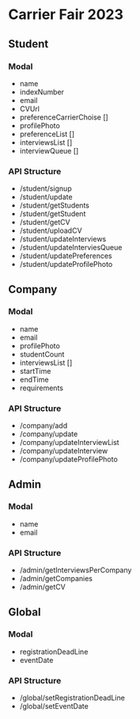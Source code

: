 # Carrier Fair 2023

## Student

### Modal

-   name
-   indexNumber
-   email
-   CVUrl
-   preferenceCarrierChoise []
-   profilePhoto
-   preferenceList []
-   interviewsList []
-   interviewQueue []

### API Structure

-   /student/signup
-   /student/update
-   /student/getStudents
-   /student/getStudent
-   /student/getCV
-   /student/uploadCV
-   /student/updateInterviews
-   /student/updateInterviesQueue
-   /student/updatePreferences
-   /student/updateProfilePhoto

## Company

### Modal

-   name
-   email
-   profilePhoto
-   studentCount
-   interviewsList []
-   startTime
-   endTime
-   requirements

### API Structure

-   /company/add
-   /company/update
-   /company/updateInterviewList
-   /company/updateInterview
-   /company/updateProfilePhoto

## Admin

### Modal

-   name
-   email

### API Structure

-   /admin/getInterviewsPerCompany
-   /admin/getCompanies
-   /admin/getCV

## Global

### Modal

-   registrationDeadLine
-   eventDate

### API Structure

-   /global/setRegistrationDeadLine
-   /global/setEventDate
